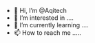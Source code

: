 - 👋 Hi, I’m @Aqitech
- 👀 I’m interested in ....
- 🌱 I’m currently learning ....
- 📫 How to reach me .....

<!---
Aqitech/Aqitech is a ✨ special ✨ repository because its `README.md` (this file) appears on your GitHub profile.
You can click the Preview link to take a look at your changes.
--->
